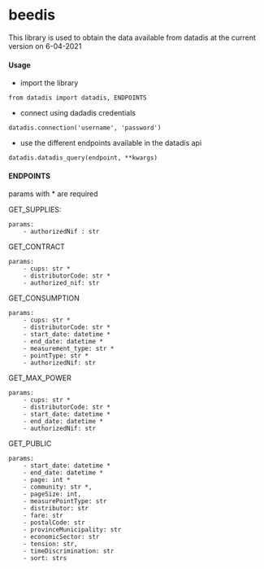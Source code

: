 # beedis
This library is used to obtain the data available from datadis at the current version on 6-04-2021

#### Usage

- import the library
```
from datadis import datadis, ENDPOINTS
```

- connect using dadadis credentials

```
datadis.connection('username', 'password')
```

- use the different endpoints available in the datadis api

```
datadis.datadis_query(endpoint, **kwargs)
```

#### ENDPOINTS
params with * are required

GET_SUPPLIES:
    
    params: 
        - authorizedNif : str

GET_CONTRACT

    params:
        - cups: str *
        - distributorCode: str *
        - authorized_nif: str


GET_CONSUMPTION

    params:
        - cups: str *
        - distributorCode: str *
        - start_date: datetime *
        - end_date: datetime *
        - measurement_type: str *
        - pointType: str *
        - authorizedNif: str

GET_MAX_POWER

    params:
        - cups: str *
        - distributorCode: str *
        - start_date: datetime *
        - end_date: datetime *
        - authorizedNif: str

GET_PUBLIC
    
    params: 
        - start_date: datetime *
        - end_date: datetime *
        - page: int *
        - community: str *,
        - pageSize: int,
        - measurePointType: str
        - distributor: str
        - fare: str
        - postalCode: str
        - provinceMunicipality: str
        - economicSector: str
        - tension: str,
        - timeDiscrimination: str
        - sort: strs